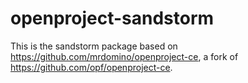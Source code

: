 # openproject-sandstorm

This is the sandstorm package based on <https://github.com/mrdomino/openproject-ce>, a fork of <https://github.com/opf/openproject-ce>.
